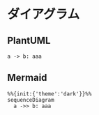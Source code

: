 # ダイアグラム

## PlantUML

```puml
a -> b: aaa
```

## Mermaid

```mermaid
%%{init:{'theme':'dark'}}%%
sequenceDiagram
  a ->> b: aaa
```
